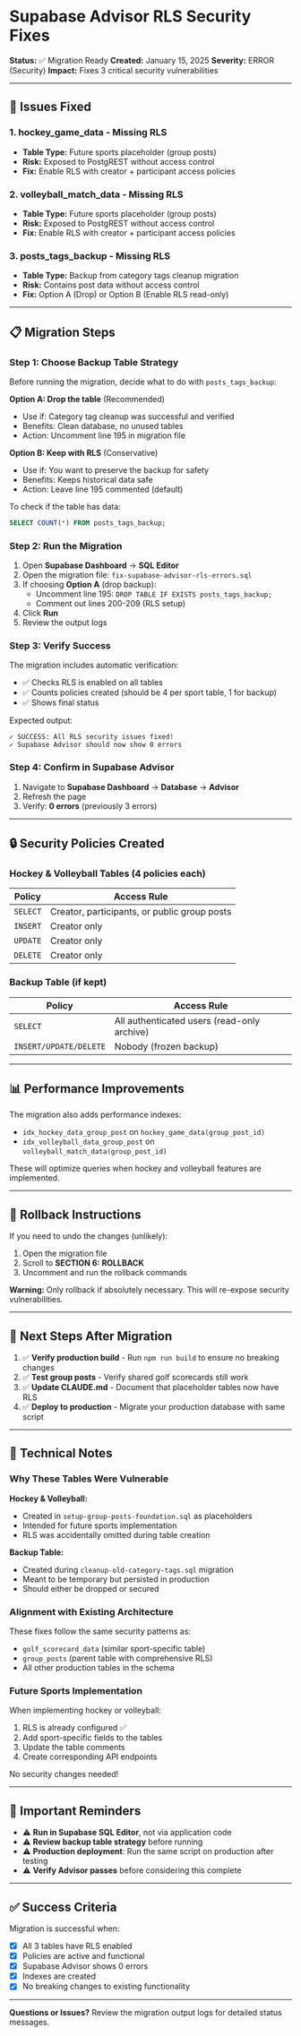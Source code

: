 # Supabase Advisor RLS Security Fixes

**Status:** ✅ Migration Ready
**Created:** January 15, 2025
**Severity:** ERROR (Security)
**Impact:** Fixes 3 critical security vulnerabilities

---

## 🔴 Issues Fixed

### 1. **hockey_game_data** - Missing RLS
- **Table Type:** Future sports placeholder (group posts)
- **Risk:** Exposed to PostgREST without access control
- **Fix:** Enable RLS with creator + participant access policies

### 2. **volleyball_match_data** - Missing RLS
- **Table Type:** Future sports placeholder (group posts)
- **Risk:** Exposed to PostgREST without access control
- **Fix:** Enable RLS with creator + participant access policies

### 3. **posts_tags_backup** - Missing RLS
- **Table Type:** Backup from category tags cleanup migration
- **Risk:** Contains post data without access control
- **Fix:** Option A (Drop) or Option B (Enable RLS read-only)

---

## 📋 Migration Steps

### **Step 1: Choose Backup Table Strategy**

Before running the migration, decide what to do with `posts_tags_backup`:

**Option A: Drop the table** (Recommended)
- Use if: Category tag cleanup was successful and verified
- Benefits: Clean database, no unused tables
- Action: Uncomment line 195 in migration file

**Option B: Keep with RLS** (Conservative)
- Use if: You want to preserve the backup for safety
- Benefits: Keeps historical data safe
- Action: Leave line 195 commented (default)

To check if the table has data:
```sql
SELECT COUNT(*) FROM posts_tags_backup;
```

### **Step 2: Run the Migration**

1. Open **Supabase Dashboard** → **SQL Editor**
2. Open the migration file: `fix-supabase-advisor-rls-errors.sql`
3. If choosing **Option A** (drop backup):
   - Uncomment line 195: `DROP TABLE IF EXISTS posts_tags_backup;`
   - Comment out lines 200-209 (RLS setup)
4. Click **Run**
5. Review the output logs

### **Step 3: Verify Success**

The migration includes automatic verification:
- ✅ Checks RLS is enabled on all tables
- ✅ Counts policies created (should be 4 per sport table, 1 for backup)
- ✅ Shows final status

Expected output:
```
✓ SUCCESS: All RLS security issues fixed!
✓ Supabase Advisor should now show 0 errors
```

### **Step 4: Confirm in Supabase Advisor**

1. Navigate to **Supabase Dashboard** → **Database** → **Advisor**
2. Refresh the page
3. Verify: **0 errors** (previously 3 errors)

---

## 🔒 Security Policies Created

### **Hockey & Volleyball Tables** (4 policies each)

| Policy | Access Rule |
|--------|-------------|
| `SELECT` | Creator, participants, or public group posts |
| `INSERT` | Creator only |
| `UPDATE` | Creator only |
| `DELETE` | Creator only |

### **Backup Table** (if kept)

| Policy | Access Rule |
|--------|-------------|
| `SELECT` | All authenticated users (read-only archive) |
| `INSERT/UPDATE/DELETE` | Nobody (frozen backup) |

---

## 📊 Performance Improvements

The migration also adds performance indexes:
- `idx_hockey_data_group_post` on `hockey_game_data(group_post_id)`
- `idx_volleyball_data_group_post` on `volleyball_match_data(group_post_id)`

These will optimize queries when hockey and volleyball features are implemented.

---

## 🔄 Rollback Instructions

If you need to undo the changes (unlikely):

1. Open the migration file
2. Scroll to **SECTION 6: ROLLBACK**
3. Uncomment and run the rollback commands

**Warning:** Only rollback if absolutely necessary. This will re-expose security vulnerabilities.

---

## 🎯 Next Steps After Migration

1. ✅ **Verify production build** - Run `npm run build` to ensure no breaking changes
2. ✅ **Test group posts** - Verify shared golf scorecards still work
3. ✅ **Update CLAUDE.md** - Document that placeholder tables now have RLS
4. ✅ **Deploy to production** - Migrate your production database with same script

---

## 📝 Technical Notes

### Why These Tables Were Vulnerable

**Hockey & Volleyball:**
- Created in `setup-group-posts-foundation.sql` as placeholders
- Intended for future sports implementation
- RLS was accidentally omitted during table creation

**Backup Table:**
- Created during `cleanup-old-category-tags.sql` migration
- Meant to be temporary but persisted in production
- Should either be dropped or secured

### Alignment with Existing Architecture

These fixes follow the same security patterns as:
- `golf_scorecard_data` (similar sport-specific table)
- `group_posts` (parent table with comprehensive RLS)
- All other production tables in the schema

### Future Sports Implementation

When implementing hockey or volleyball:
1. RLS is already configured ✅
2. Add sport-specific fields to the tables
3. Update the table comments
4. Create corresponding API endpoints

No security changes needed!

---

## 🚨 Important Reminders

- ⚠️ **Run in Supabase SQL Editor**, not via application code
- ⚠️ **Review backup table strategy** before running
- ⚠️ **Production deployment**: Run the same script on production after testing
- ⚠️ **Verify Advisor passes** before considering this complete

---

## ✅ Success Criteria

Migration is successful when:
- [x] All 3 tables have RLS enabled
- [x] Policies are active and functional
- [x] Supabase Advisor shows 0 errors
- [x] Indexes are created
- [x] No breaking changes to existing functionality

---

**Questions or Issues?**
Review the migration output logs for detailed status messages.
